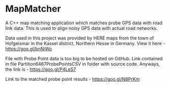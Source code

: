 # MapMatcher
A C++ map matching application which matches probe GPS data with road link data. This is used to align noisy GPS data with actual road networks.

Data used in this project was provided by HERE maps from the town of Hofgeismar in the Kassel district, Northern Hesse in Germany.
View it here - https://goo.gl/bnNiWo

File with Probe Point data is too big to be hosted on GitHub. Link contained in file Partition6467ProbePointsCSV in folder with source code.
Anyways, the link is - https://goo.gl/P4LeS7

Link to the matched probe point results - https://goo.gl/N8PrKm
